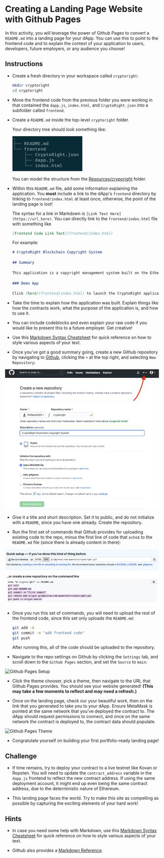 # Creating a Landing Page Website with Github Pages

In this activity, you will leverage the power of Github Pages to convert a `README.md` into a landing page for your dApp. You can use this to point to the frontend code and to explain the context of your application to users, developers, future employers, or any audience you choose!

## Instructions

* Create a fresh directory in your workspace called `cryptoright`:

  ```bash
  mkdir cryptoright
  cd cryptoright
  ```

* Move the frontend code from the previous folder you were working in that contained the `dapp.js`, `index.html`, and `CryptoRight.json` into a subfolder called `frontend`.

* Create a `README.md` inside the top-level `cryptoright` folder.

  Your directory tree should look something like:

  ![Github Pages file tree](Images/github-pages-tree.png)

  You can model the structure from the [Resources/cryporight](Resources/cryptoright/README.md) folder.

* Within this `README.md` file, add some information explaining the application.
  You **must** include a link to the dApp's `frontend` directory by linking to `frontend/index.html` at least once, otherwise, the point of the landing page is lost!

  The syntax for a link in Markdown is `[Link Text Here](https://url_here)`. You can directly link to the `frontend/index.html` file with something like

  ```markdown
  [Frontend Code Link Text](frontend/index.html)
  ```

  For example:

  ```markdown
  # CryptoRight Blockchain Copyright System

  ## Summary

  This application is a copyright management system built on the Ethereum blockchain.

  ### Demo App

  Click [here](frontend/index.html) to launch the CryptoRight application.
  ```

* Take the time to explain how the application was built. Explain things like how the contracts work, what the purpose of the application is, and how to use it.

* You can include codeblocks and even explain your raw code if you would like to present this to a future employer. Get creative!

* Use this [Markdown Syntax Cheatsheet](https://github.com/adam-p/markdown-here/wiki/Markdown-Cheatsheet) for quick reference on how to style various aspects of your text.

* Once you've got a good summary going, create a new Github repository by navigating to [Github](https://github.com), clicking the `+` at the top right, and selecting `New Repository`:

![New Github Repo](Images/github-new-repo.png)

* Give it a title and short description. Set it to public, and do not initialize with a `README`, since you have one already. Create the repository.

* Run the first set of commands that Github provides for uploading existing code to the repo, minus the first line of code that `echo`s to the `README.md` file (since there is already content in there):

![Github Upload CLI](Images/github-repo-cli.png)

* Once you run this set of commands, you will need to upload the rest of the frontend code, since this set only uploads the `README.md`:

  ```bash
  git add -A
  git commit -m "add frontend code"
  git push
  ```

  After running this, all of the code should be uploaded to the repository.

* Navigate to the repo settings on Github by clicking the `Settings` tab, and scroll down to the `Github Pages` section, and set the `Source` to `main`:

![Github Pages Setup](Images/github-pages-setup.gif)

* Click the theme chooser, pick a theme, then navigate to the URL that Github Pages provides. You should see your website generated! **(This may take a few moments to reflect and may need a refresh.)**

* Once on the landing page, check our your beautiful work, then on the link that you generated to take you to your dApp. Ensure MetaMask is pointed at the same network that you've deployed the contract to. The dApp should request permissions to connect, and once on the same network the contract is deployed to, the contract data should populate.

![Github Pages Theme](Images/github-pages-theme.gif)

* Congratulate yourself on building your first portfolio-ready landing page!

## Challenge

* If time remains, try to deploy your contract to a live testnet like Kovan or Ropsten. You will need to update the `contract_address` variable in the `dapp.js` frontend to reflect the new contract address. If using the same deployment account, it might end up even being the same contract address, due to the deterministic nature of Ethereum.

* This landing page faces the world. Try to make this site as compelling as possible by capturing the exciting elements of your hard work!

## Hints

* In case you need some help with Markdown, use this [Markdown Syntax Cheatsheet](https://github.com/adam-p/markdown-here/wiki/Markdown-Cheatsheet) for quick reference on how to style various aspects of your text.

* Github also provides a [Markdown Reference](https://help.github.com/en/github/writing-on-github/basic-writing-and-formatting-syntax).
